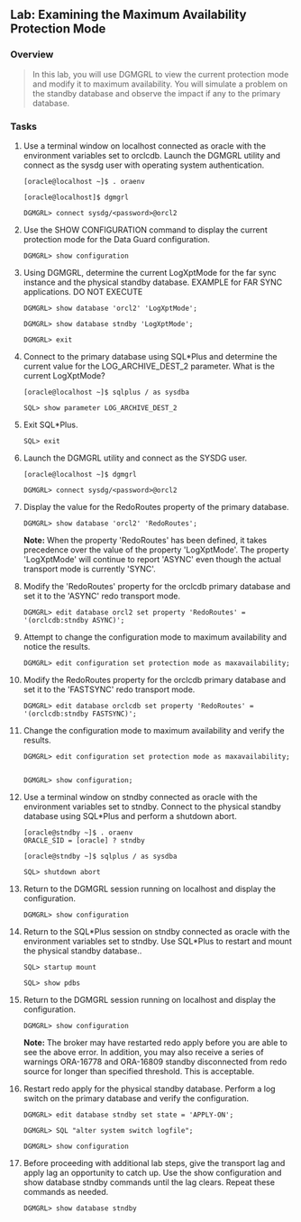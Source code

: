 Lab: Examining the Maximum Availability Protection Mode
-----------------------------------------------------------------

### Overview

> In this lab, you will use DGMGRL to view the current protection
> mode and modify it to maximum availability. You will simulate a
> problem on the standby database and observe the impact if any to the
> primary database.

### Tasks

1.  Use a terminal window on localhost connected as oracle with the
    environment variables set to orclcdb. Launch the DGMGRL utility and
    connect as the sysdg user with operating system authentication.

    ```
    [oracle@localhost ~]$ . oraenv

    [oracle@localhost]$ dgmgrl

    DGMGRL> connect sysdg/<password>@orcl2
    ```

2.  Use the SHOW CONFIGURATION command to display the current protection
    mode for the Data Guard configuration.

    ```
    DGMGRL> show configuration
    ```

3.  Using DGMGRL, determine the current LogXptMode for the far sync
    instance and the physical standby database. EXAMPLE for FAR SYNC
    applications. DO NOT EXECUTE

    ```
    DGMGRL> show database 'orcl2' 'LogXptMode';

    DGMGRL> show database stndby 'LogXptMode';

    DGMGRL> exit
    ```

4.  Connect to the primary database using SQL\*Plus and determine the
    current value for the LOG\_ARCHIVE\_DEST\_2 parameter. What is the current LogXptMode? 

    ```
    [oracle@localhost ~]$ sqlplus / as sysdba

    SQL> show parameter LOG_ARCHIVE_DEST_2
    ```

5. Exit SQL\*Plus.

    ```
    SQL> exit
    ```

6.  Launch the DGMGRL utility and connect as the SYSDG user.

    ```
    [oracle@localhost ~]$ dgmgrl

    DGMGRL> connect sysdg/<password>@orcl2 
    ```

7.  Display the value for the RedoRoutes property of the primary
    database.

    ```
    DGMGRL> show database 'orcl2' 'RedoRoutes';
    ```

    **Note:** When the property 'RedoRoutes' has been defined, it takes precedence over the value of the property 'LogXptMode'. The property 'LogXptMode' will continue to report 'ASYNC' even though the actual transport mode is currently 'SYNC'.

8.  Modify the \'RedoRoutes\' property for the orclcdb primary database
    and set it to the \'ASYNC\' redo transport mode.

    ```
    DGMGRL> edit database orcl2 set property 'RedoRoutes' = '(orclcdb:stndby ASYNC)';
    ```

9.  Attempt to change the configuration mode to maximum availability and
    notice the results.

    ```
    DGMGRL> edit configuration set protection mode as maxavailability;
    ```

10. Modify the RedoRoutes property for the orclcdb primary database and
    set it to the \'FASTSYNC\' redo transport mode.

    ```
    DGMGRL> edit database orclcdb set property 'RedoRoutes' = '(orclcdb:stndby FASTSYNC)';
    ```

11. Change the configuration mode to maximum availability and verify the
    results.

    ```
    DGMGRL> edit configuration set protection mode as maxavailability;


    DGMGRL> show configuration;
    ```

12. Use a terminal window on stndby connected as oracle with the
    environment variables set to stndby. Connect to the physical standby
    database using SQL\*Plus and perform a shutdown abort.

    ```
    [oracle@stndby ~]$ . oraenv
    ORACLE_SID = [oracle] ? stndby

    [oracle@stndby ~]$ sqlplus / as sysdba

    SQL> shutdown abort
    ```

13. Return to the DGMGRL session running on localhost and display the
    configuration.

    ```
    DGMGRL> show configuration
    ```

14. Return to the SQL\*Plus session on stndby connected as oracle with
    the environment variables set to stndby. Use SQL\*Plus to restart
    and mount the physical standby database..

    ```
    SQL> startup mount

    SQL> show pdbs
    ```

15. Return to the DGMGRL session running on localhost and display the
    configuration.


    ```
    DGMGRL> show configuration
    ```

    **Note:** The broker may have restarted redo apply before you are able
    to see the above error. In addition, you may also receive a series of
    warnings ORA-16778 and ORA-16809 standby disconnected from redo source
    for longer than specified threshold. This is acceptable.

16. Restart redo apply for the physical standby database. Perform a log
    switch on the primary database and verify the configuration.


    ```
    DGMGRL> edit database stndby set state = 'APPLY-ON';

    DGMGRL> SQL "alter system switch logfile";

    DGMGRL> show configuration
    ```

17. Before proceeding with additional lab steps, give the transport lag
    and apply lag an opportunity to catch up. Use the show configuration
    and show database stndby commands until the lag clears. Repeat these
    commands as needed.

    ```
    DGMGRL> show database stndby
    ```